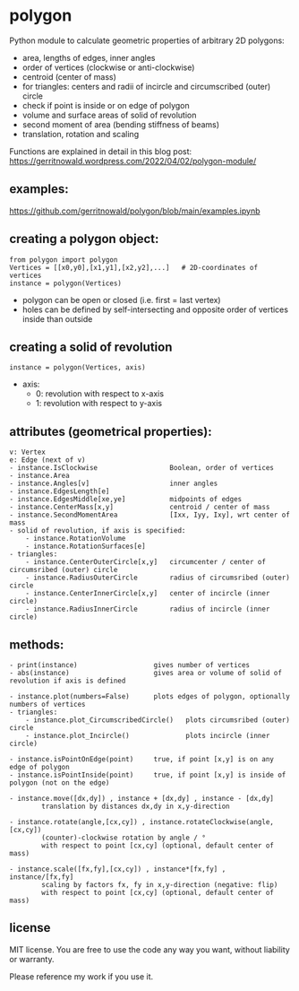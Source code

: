 # polygon
Python module to calculate geometric properties of arbitrary 2D polygons:
- area, lengths of edges, inner angles
- order of vertices (clockwise or anti-clockwise)
- centroid (center of mass)
- for triangles: centers and radii of incircle and circumscribed (outer) circle
- check if point is inside or on edge of polygon
- volume and surface areas of solid of revolution
- second moment of area (bending stiffness of beams)
- translation, rotation and scaling

Functions are explained in detail in this blog post:
https://gerritnowald.wordpress.com/2022/04/02/polygon-module/

## examples:
https://github.com/gerritnowald/polygon/blob/main/examples.ipynb

## creating a polygon object:
```
from polygon import polygon
Vertices = [[x0,y0],[x1,y1],[x2,y2],...]   # 2D-coordinates of vertices
instance = polygon(Vertices)
```
- polygon can be open or closed (i.e. first = last vertex)
- holes can be defined by self-intersecting and opposite order of vertices inside than outside

## creating a solid of revolution
```
instance = polygon(Vertices, axis)
```
- axis:
	- 0: revolution with respect to x-axis
	- 1: revolution with respect to y-axis

## attributes (geometrical properties):
    
    v: Vertex
    e: Edge (next of v)
    - instance.IsClockwise                  Boolean, order of vertices
    - instance.Area
    - instance.Angles[v]                    inner angles
    - instance.EdgesLength[e]
    - instance.EdgesMiddle[xe,ye]           midpoints of edges
    - instance.CenterMass[x,y]              centroid / center of mass
    - instance.SecondMomentArea             [Ixx, Iyy, Ixy], wrt center of mass
    - solid of revolution, if axis is specified:
        - instance.RotationVolume
        - instance.RotationSurfaces[e]
	- triangles:
		- instance.CenterOuterCircle[x,y]   circumcenter / center of circumsribed (outer) circle
		- instance.RadiusOuterCircle        radius of circumsribed (outer) circle
		- instance.CenterInnerCircle[x,y]   center of incircle (inner circle)
		- instance.RadiusInnerCircle        radius of incircle (inner circle)


## methods:
    
    - print(instance)                   gives number of vertices
    - abs(instance)                     gives area or volume of solid of revolution if axis is defined
    
    - instance.plot(numbers=False)      plots edges of polygon, optionally numbers of vertices
    - triangles:
        - instance.plot_CircumscribedCircle()   plots circumsribed (outer) circle
        - instance.plot_Incircle()              plots incircle (inner circle)
    
    - instance.isPointOnEdge(point)     true, if point [x,y] is on any edge of polygon
    - instance.isPointInside(point)     true, if point [x,y] is inside of polygon (not on the edge)
    
    - instance.move([dx,dy]) , instance + [dx,dy] , instance - [dx,dy]
            translation by distances dx,dy in x,y-direction
                                        
    - instance.rotate(angle,[cx,cy]) , instance.rotateClockwise(angle,[cx,cy])
            (counter)-clockwise rotation by angle / °
            with respect to point [cx,cy] (optional, default center of mass)
                                        
    - instance.scale([fx,fy],[cx,cy]) , instance*[fx,fy] , instance/[fx,fy]
            scaling by factors fx, fy in x,y-direction (negative: flip)
            with respect to point [cx,cy] (optional, default center of mass)


## license
MIT license. You are free to use the code any way you want, without liability or warranty.

Please reference my work if you use it.
